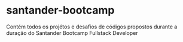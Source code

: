 # santander-bootcamp
Contém todos os projétos e desafios de códigos propostos durante a duração do Santander Bootcamp Fullstack Developer
